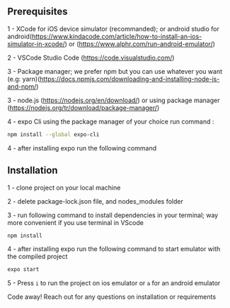 ## Prerequisites

1 - XCode for iOS device simulator (recommanded); or android studio for android(https://www.kindacode.com/article/how-to-install-an-ios-simulator-in-xcode/)  or (https://www.alphr.com/run-android-emulator/)

2 - VSCode Studio Code (https://code.visualstudio.com/)

3 - Package manager; we prefer npm but you can use whatever you want (e.g: yarn)(https://docs.npmjs.com/downloading-and-installing-node-js-and-npm/)

3 - node.js (https://nodejs.org/en/download/) or using package manager (https://nodejs.org/tr/download/package-manager/)

4 - expo Cli using the package manager of your choice run command : 
```sh
npm install --global expo-cli
```

4 - after installing expo run the following command 



## Installation

1 - clone project on your local machine

2 - delete package-lock.json file, and nodes_modules folder

3 - run following command to install dependencies in your terminal; way more convenient if you use terminal in VScode
```sh
npm install
```

4 - after installing expo run the following command to start emulator with the compiled project

```sh
expo start
```

5 - Press ```i``` to run the project on ios emulator or ```a``` for an android emulator



Code away! Reach out for any questions on installation or requirements